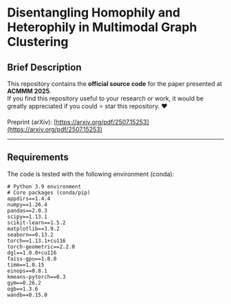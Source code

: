 # Disentangling Homophily and Heterophily in Multimodal Graph Clustering

## Brief Description
This repository contains the **official source code** for the paper presented at **ACMMM 2025**.  
If you find this repository useful to your research or work, it would be greatly appreciated if you could ⭐ star this repository. ❤️  

Preprint (arXiv): [https://arxiv.org/pdf/2507.15253](https://arxiv.org/pdf/2507.15253)

---

## Requirements

The code is tested with the following environment (conda):

```text
# Python 3.9 environment
# Core packages (conda/pip)
appdirs==1.4.4
numpy==1.26.4
pandas==2.0.3
scipy==1.13.1
scikit-learn==1.5.2
matplotlib==3.9.2
seaborn==0.13.2
torch==1.13.1+cu116
torch-geometric==2.2.0
dgl==1.0.0+cu116
faiss-gpu==1.8.0
timm==1.0.15
einops==0.8.1
kmeans-pytorch==0.3
gym==0.26.2
ogb==1.3.6
wandb==0.15.0
